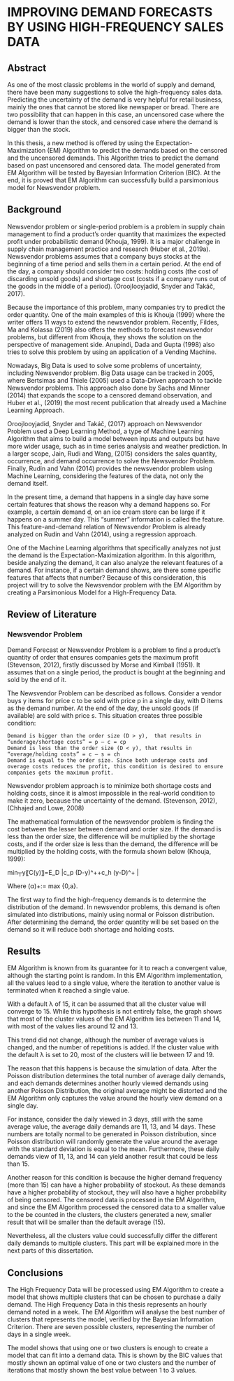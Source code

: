 # IMPROVING DEMAND FORECASTS BY USING HIGH-FREQUENCY SALES DATA

## Abstract

As one of the most classic problems in the world of supply and demand, there have been many suggestions to solve the high-frequency sales data. Predicting the uncertainty of the demand is very helpful for retail business, mainly the ones that cannot be stored like newspaper or bread. There are two possibility that can happen in this case, an uncensored case where the demand is lower than the stock, and censored case where the demand is bigger than the stock. 

In this thesis, a new method is offered by using the Expectation-Maximization (EM) Algorithm to predict the demands based on the censored and the uncensored demands. This Algorithm tries to predict the demand based on past uncensored and censored data. The model generated from EM Algorithm will be tested by Bayesian Information Criterion (BIC). At the end, it is proved that EM Algorithm can successfully build a parsimonious model for Newsvendor problem.

## Background

Newsvendor problem or single-period problem is a problem in supply chain management to find a product’s order quantity that maximizes the expected profit under probabilistic demand (Khouja, 1999). It is a major challenge in supply chain management practice and research (Huber et al., 2019a). Newsvendor problems assumes that a company buys stocks at the beginning of a time period and sells them in a certain period. At the end of the day, a company should consider two costs: holding costs (the cost of discarding unsold goods) and shortage cost (costs if a company runs out of the goods in the middle of a period). (Oroojlooyjadid, Snyder and Takáč, 2017).

Because the importance of this problem, many companies try to predict the order quantity. One of the main examples of this is Khouja (1999) where the writer offers 11 ways to extend the newsvendor problem. Recently, Fildes, Ma and Kolassa  (2019) also offers the methods to forecast newsvendor problems, but different from Khouja, they shows the solution on the perspective of management side. Anupindi, Dada and Gupta (1998) also tries to solve this problem by using an application of a Vending Machine.

Nowadays, Big Data is used to solve some problems of uncertainty, including Newsvendor problem. Big Data usage can be tracked in 2005, where Bertsimas and Thiele (2005) used a Data-Driven approach to tackle Newsvendor problems. This approach also done by Sachs and Minner (2014) that expands the scope to a censored demand observation, and Huber et al., (2019) the most recent publication that already used a Machine Learning Approach.

Oroojlooyjadid, Snyder and Takáč, (2017) approach on Newsvendor Problem used a Deep Learning Method, a type of Machine Learning Algorithm that aims to build a model between inputs and outputs but have more wider usage, such as in time series analysis and weather prediction. In a larger scope, Jain, Rudi and Wang, (2015) considers the sales quantity, occurrence, and demand occurrence to solve the Newsvendor Problem. Finally, Rudin and Vahn (2014) provides the newsvendor problem using Machine Learning, considering the features of the data, not only the demand itself. 

In the present time, a demand that happens in a single day have some certain features that shows the reason why a demand happens so. For example, a certain demand d, on an ice cream store can be large if it happens on a summer day. This “summer” information is called the feature. This feature-and-demand relation of Newsvendor Problem is already analyzed on Rudin and Vahn (2014), using a regression approach.

One of the Machine Learning algorithms that specifically analyzes not just the demand is the Expectation-Maximization algorithm. In this algorithm, beside analyzing the demand, it can also analyze the relevant features of a demand. For instance, if a certain demand shows, are there some specific features that affects that number? Because of this consideration, this project will try to solve the Newsvendor problem with the EM Algorithm by creating a Parsimonious Model for a High-Frequency Data.

## Review of Literature

### Newsvendor Problem

Demand Forecast or Newsvendor Problem is a problem to find a product’s quantity of order that ensures companies gets the maximum profit (Stevenson, 2012), firstly discussed by Morse and Kimball (1951). It assumes that on a single period, the product is bought at the beginning and sold by the end of it.

The Newsvendor Problem can be described as follows. Consider a vendor buys y items for price c to be sold with price p in a single day, with D items as the demand number. At the end of the day, the unsold goods (if available) are sold with price s. This situation creates three possible condition:

	Demand is bigger than the order size (D > y),  that results in “underage/shortage costs” = p – c = cp
	Demand is less than the order size (D < y), that results in “overage/holding costs” = c – s = ch 
	Demand is equal to the order size. Since both underage costs and overage costs reduces the profit, this condition is desired to ensure companies gets the maximum profit.

Newsvendor problem approach is to minimize both shortage costs and holding costs, since it is almost impossible in the real-world condition to make it zero, because the uncertainty of the demand. (Stevenson, 2012), (Chhajed and Lowe, 2008)

The mathematical formulation of the newsvendor problem is finding the cost between the lesser between demand and order size. If the demand is less than the order size, the difference will be multiplied by the shortage costs, and if the order size is less than the demand, the difference will be multiplied by the holding costs, with the formula shown below (Khouja, 1999):

min┬y⁡〖C(y)〗=E_D |c_p (D-y)^++c_h (y-D)^+ |

Where (α)+:= max {0,a}. 

The first way to find the high-frequency demands is to determine the distribution of the demand. In newsvendor problems, this demand is often simulated into distributions, mainly using normal or Poisson distribution. After determining the demand, the order quantity will be set based on the demand so it will reduce both shortage and holding costs.

## Results

EM Algorithm is known from its guarantee for it to reach a convergent value, although the starting point is random. In this EM Algorithm implementation, all the values lead to a single value, where the iteration to another value is terminated when it reached a single value.

With a default λ of 15, it can be assumed that all the cluster value will converge to 15. While this hypothesis is not entirely false, the graph shows that most of the cluster values of the EM Algorithm lies between 11 and 14, with most of the values lies around 12 and 13. 

This trend did not change, although the number of average values is changed, and the number of repetitions is added. If the cluster value with the default λ is set to 20, most of the clusters will lie between 17 and 19.

The reason that this happens is because the simulation of data. After the Poisson distribution determines the total number of average daily demands, and each demands determines another hourly viewed demands using another Poisson Distribution, the original average might be distorted and the EM Algorithm only captures the value around the hourly view demand on a single day.

For instance, consider the daily viewed in 3 days, still with the same average value, the average daily demands are 11, 13, and 14 days. These numbers are totally normal to be generated in Poisson distribution, since Poisson distribution will randomly generate the value around the average with the standard deviation is equal to the mean. Furthermore, these daily demands view of 11, 13, and 14 can yield another result that could be less than 15. 

Another reason for this condition is because the higher demand frequency (more than 15) can have a higher probability of stockout. As these demands have a higher probability of stockout, they will also have a higher probability of being censored. The censored data is processed in the EM Algorithm, and since the EM Algorithm processed the censored data to a smaller value to the be counted in the clusters, the clusters generated a new, smaller result that will be smaller than the default average (15). 

Nevertheless, all the clusters value could successfully differ the different daily demands to multiple clusters. This part will be explained more in the next parts of this dissertation.

## Conclusions

The High Frequency Data will be processed using EM Algorithm to create a model that shows multiple clusters that can be chosen to purchase a daily demand. The High Frequency Data in this thesis represents an hourly demand noted in a week. The EM Algorithm will analyse the best number of clusters that represents the model, verified by the Bayesian Information Criterion. There are seven possible clusters, representing the number of days in a single week.  

The model shows that using one or two clusters is enough to create a model that can fit into a demand data. This is shown by the BIC values that mostly shown an optimal value of one or two clusters and the number of iterations that mostly shown the best value between 1 to 3 values.
